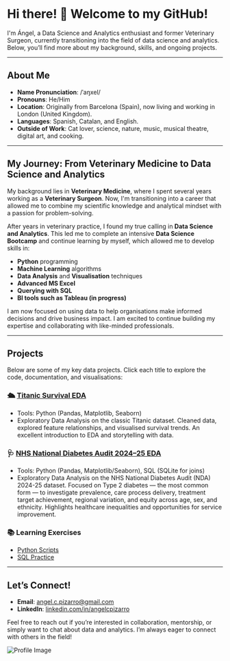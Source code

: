 # Hi there! 👋 Welcome to my GitHub!

I'm Ángel, a Data Science and Analytics enthusiast and former Veterinary Surgeon, currently transitioning into the field of data science and analytics. Below, you’ll find more about my background, skills, and ongoing projects.

---

## About Me

- **Name Pronunciation**: /ˈaŋxel/
- **Pronouns**: He/Him
- **Location**: Originally from Barcelona (Spain), now living and working in London (United Kingdom).
- **Languages**: Spanish, Catalan, and English.
- **Outside of Work**: Cat lover, science, nature, music, musical theatre, digital art, and cooking.

---

## My Journey: From Veterinary Medicine to Data Science and Analytics

My background lies in **Veterinary Medicine**, where I spent several years working as a **Veterinary Surgeon**. Now, I'm transitioning into a career that allowed me to combine my scientific knowledge and analytical mindset with a passion for problem-solving.

After years in veterinary practice, I found my true calling in **Data Science and Analytics**. This led me to complete an intensive **Data Science Bootcamp** and continue learning by myself, which allowed me to develop skills in:

- **Python** programming
- **Machine Learning** algorithms
- **Data Analysis** and **Visualisation** techniques
- **Advanced MS Excel**
- **Querying with SQL**
- **BI tools such as Tableau (in progress)**

I am now focused on using data to help organisations make informed decisions and drive business impact. I am excited to continue building my expertise and collaborating with like-minded professionals.

---

## Projects

Below are some of my key data projects. Click each title to explore the code, documentation, and visualisations:

### 🛳️ [Titanic Survival EDA](https://github.com/angelcpizarro/titanic-eda)
- Tools: Python (Pandas, Matplotlib, Seaborn)
- Exploratory Data Analysis on the classic Titanic dataset. Cleaned data, explored feature relationships, and visualised survival trends. An excellent introduction to EDA and storytelling with data.

### 🩺 [NHS National Diabetes Audit 2024–25 EDA](https://github.com/angelcpizarro/diabetes-nda-2024-25-eda)
- Tools: Python (Pandas, Matplotlib/Seaborn), SQL (SQLite for joins)
- Exploratory Data Analysis on the NHS National Diabetes Audit (NDA) 2024-25 dataset. Focused on Type 2 diabetes — the most common form — to investigate prevalence, care process delivery, treatment target achievement, regional variation, and equity across age, sex, and ethnicity. Highlights healthcare inequalities and opportunities for service improvement.

### 📚 Learning Exercises

- [Python Scripts](https://github.com/angelcpizarro/python-projects)
- [SQL Practice](https://github.com/angelcpizarro/sql-projects)

---

## Let’s Connect!

- **Email**: [angel.c.pizarro@gmail.com](mailto:angel.c.pizarro@gmail.com)
- **LinkedIn**: [linkedin.com/in/angelcpizarro](https://www.linkedin.com/in/angelcpizarro/)
  
Feel free to reach out if you’re interested in collaboration, mentorship, or simply want to chat about data and analytics. I’m always eager to connect with others in the field!

![Profile Image](https://github.com/angelcpizarro/angelcpizarro/assets/163421573/35aaab71-816c-4bc4-8514-bb553dc27312)
